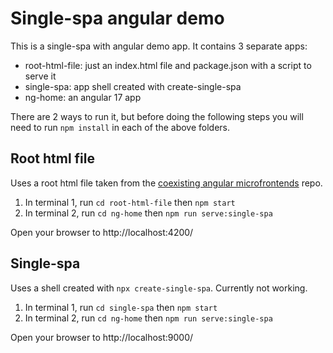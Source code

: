 # Single-spa angular demo

This is a single-spa with angular demo app. It contains 3 separate apps:

- root-html-file: just an index.html file and package.json with a script to serve it
- single-spa: app shell created with create-single-spa
- ng-home: an angular 17 app

There are 2 ways to run it, but before doing the following steps you will need to run `npm install` in each of the above folders.

## Root html file

Uses a root html file taken from the [coexisting angular microfrontends](https://github.com/joeldenning/coexisting-angular-microfrontends/) repo.

1. In terminal 1, run `cd root-html-file` then `npm start`
2. In terminal 2, run `cd ng-home` then `npm run serve:single-spa`

Open your browser to http://localhost:4200/

## Single-spa

Uses a shell created with `npx create-single-spa`. Currently not working.

1. In terminal 1, run `cd single-spa` then `npm start`
2. In terminal 2, run `cd ng-home` then `npm run serve:single-spa`

Open your browser to http://localhost:9000/
